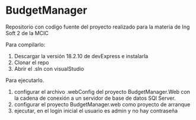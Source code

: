 # BudgetManager
Repositorio con codigo fuente del proyecto realizado para la materia de Ing Soft 2 de la MCIC

Para compilarlo:

1. Descargar la versión 18.2.10 de devExpress e instalarla
2. Clonar el repo
3. Abrir el .sln con visualStudio

Para ejecutarlo.
1. configurar el archivo .webConfig del proyecto BudgetManager.Web con la cadena de conexión a un servidor de base de datos SQl Server.
2. configurar el proyecto BudgetManager.web como proyecto de arranque
3. ejecutar, en el login inicial el usuario es admin y no hay contraseña
